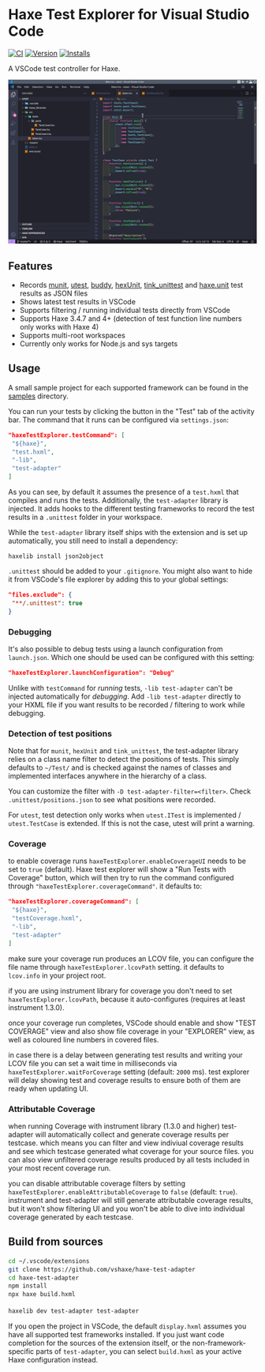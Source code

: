 # Haxe Test Explorer for Visual Studio Code

[![CI](https://img.shields.io/github/workflow/status/vshaxe/haxe-test-adapter/CI.svg?logo=github)](https://github.com/vshaxe/haxe-test-adapter/actions?query=workflow%3ACI) [![Version](https://vsmarketplacebadge.apphb.com/version-short/vshaxe.haxe-test-adapter.svg)](https://marketplace.visualstudio.com/items?itemName=vshaxe.haxe-test-adapter) [![Installs](https://vsmarketplacebadge.apphb.com/installs-short/vshaxe.haxe-test-adapter.svg)](https://marketplace.visualstudio.com/items?itemName=vshaxe.haxe-test-adapter)

A VSCode test controller for Haxe.

![VSCode test controller for Haxe](images/demo.gif)

## Features

* Records [munit](https://github.com/massiveinteractive/MassiveUnit), [utest](https://github.com/haxe-utest/utest), [buddy](https://github.com/ciscoheat/buddy), [hexUnit](https://github.com/DoclerLabs/hexUnit), [tink_unittest](https://github.com/haxetink/tink_unittest) and [haxe.unit](https://api.haxe.org/haxe/unit/TestRunner.html) test results as JSON files
* Shows latest test results in VSCode
* Supports filtering / running individual tests directly from VSCode
* Supports Haxe 3.4.7 and 4+ (detection of test function line numbers only works with Haxe 4)
* Supports multi-root workspaces
* Currently only works for Node.js and sys targets

## Usage

A small sample project for each supported framework can be found in the [samples](https://github.com/vshaxe/haxe-test-adapter/tree/master/samples) directory.

You can run your tests by clicking the button in the "Test" tab of the activity bar. The command that it runs can be configured via `settings.json`:

```json
"haxeTestExplorer.testCommand": [
 "${haxe}",
 "test.hxml",
 "-lib",
 "test-adapter"
]
```

As you can see, by default it assumes the presence of a `test.hxml` that compiles and runs the tests. Additionally, the `test-adapter` library is injected. It adds hooks to the different testing frameworks to record the test results in a `.unittest` folder in your workspace.

While the `test-adapter` library itself ships with the extension and is set up automatically, you still need to install a dependency:

```hxml
haxelib install json2object
```

`.unittest` should be added to your `.gitignore`. You might also want to hide it from VSCode's file explorer by adding this to your global settings:

```json
"files.exclude": {
 "**/.unittest": true
}
```

### Debugging

It's also possible to debug tests using a launch configuration from `launch.json`. Which one should be used can be configured with this setting:

```json
"haxeTestExplorer.launchConfiguration": "Debug"
```

Unlike with `testCommand` for _running_ tests, `-lib test-adapter` can't be injected automatically for _debugging_. Add `-lib test-adapter` directly to your HXML file if you want results to be recorded / filtering to work while debugging.

### Detection of test positions

Note that for `munit`, `hexUnit` and `tink_unittest`, the test-adapter library relies on a class name filter to detect the positions of tests. This simply defaults to `~/Test/` and is checked against the names of classes and implemented interfaces anywhere in the hierarchy of a class.

You can customize the filter with `-D test-adapter-filter=<filter>`. Check `.unittest/positions.json` to see what positions were recorded.

For `utest`, test detection only works when `utest.ITest` is implemented / `utest.TestCase` is extended. If this is not the case, utest will print a warning.

### Coverage

to enable coverage runs `haxeTestExplorer.enableCoverageUI` needs to be set to `true` (default). Haxe test explorer will show a "Run Tests with Coverage" button, which will then try to run the command configured through `"haxeTestExplorer.coverageCommand"`. it defaults to:

```json
"haxeTestExplorer.coverageCommand": [
 "${haxe}",
 "testCoverage.hxml",
 "-lib",
 "test-adapter"
]
```

make sure your coverage run produces an LCOV file, you can configure the file name through `haxeTestExplorer.lcovPath` setting. it defaults to `lcov.info` in your project root.

if you are using instrument library for coverage you don't need to set `haxeTestExplorer.lcovPath`, because it auto-configures (requires at least instrument 1.3.0).

once your coverage run completes, VSCode should enable and show "TEST COVERAGE" view and also show file coverage in your "EXPLORER" view, as well as coloured line numbers in covered files.

in case there is a delay between generating test results and writing your LCOV file you can set a wait time in milliseconds via `haxeTestExplorer.waitForCoverage` setting (default: `2000` ms). test explorer will delay showing test and coverage results to ensure both of them are ready when updating UI.

### Attributable Coverage

when running Coverage with instrument library (1.3.0 and higher) test-adapter will automatically collect and generate coverage results per testcase. which means you can filter and view indiviual coverage results and see which testcase generated what coverage for your source files. you can also view unfiltered coverage results produced by all tests included in your most recent coverage run.

you can disable attributable coverage filters by setting `haxeTestExplorer.enableAttributableCoverage` to `false` (default: `true`). instrument and test-adapter will still generate attributable coverage results, but it won't show filtering UI and you won't be able to dive into individual coverage generated by each testcase.

## Build from sources

```bash
cd ~/.vscode/extensions
git clone https://github.com/vshaxe/haxe-test-adapter
cd haxe-test-adapter
npm install
npx haxe build.hxml

haxelib dev test-adapter test-adapter
```

If you open the project in VSCode, the default `display.hxml` assumes you have all supported test frameworks installed. If you just want code completion for the sources of the extension itself, or the non-framework-specific parts of `test-adapter`, you can select `build.hxml` as your active Haxe configuration instead.
